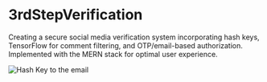 # 3rdStepVerification
Creating a secure social media verification system incorporating hash keys, TensorFlow for comment filtering, and OTP/email-based authorization. Implemented with the MERN stack for optimal user experience.


![Hash Key to the email](https://media.licdn.com/dms/image/D5622AQFQhoCP5_Z53Q/feedshare-shrink_800/0/1703179851050?e=1706140800&v=beta&t=L81uqpLNSClMY_lXXxI4qvkxP2VxnPDuv31iW8VXPuA)
